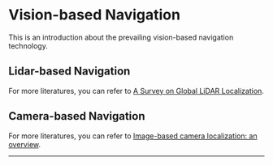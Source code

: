 # Vision-based Navigation

This is an introduction about the prevailing vision-based navigation technology.

## Lidar-based Navigation

For more literatures, you can refer to [A Survey on Global LiDAR Localization](https://arxiv.org/pdf/2302.07433.pdf).

## Camera-based Navigation

For more literatures, you can refer to [Image-based camera localization: an overview](https://vciba.springeropen.com/counter/pdf/10.1186/s42492-018-0008-z.pdf).

---